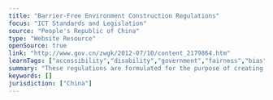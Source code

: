 ```yaml
---
title: "Barrier-Free Environment Construction Regulations"
focus: "ICT Standards and Legislation"
source: "People's Republic of China"
type: "Website Resource"
openSource: true
link: "http://www.gov.cn/zwgk/2012-07/10/content_2179864.htm"
learnTags: ["accessibility","disability","government","fairness","bias","ict","framework","regulation"]
summary: "These regulations are formulated for the purpose of creating a barrier-free environment and guaranteeing equal participation of people with disabilities and other members of society in social life."
keywords: []
jurisdiction: ["China"]
---
```

